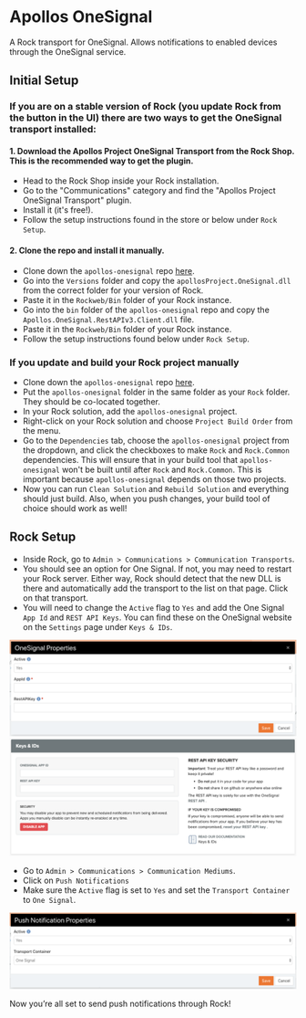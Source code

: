 # Apollos OneSignal
A Rock transport for OneSignal. Allows notifications to enabled devices through the OneSignal service. 

## Initial Setup
### If you are on a stable version of Rock (you update Rock from the button in the UI) there are two ways to get the OneSignal transport installed:
#### 1. Download the Apollos Project OneSignal Transport from the Rock Shop. This is the recommended way to get the plugin.
* Head to the Rock Shop inside your Rock installation.
* Go to the "Communications" category and find the "Apollos Project OneSignal Transport" plugin.
* Install it (it's free!).
* Follow the setup instructions found in the store or below under `Rock Setup`.

#### 2. Clone the repo and install it manually.
* Clone down the `apollos-onesignal` repo [here](https://github.com/ApollosProject/apollos-onesignal).
* Go into the `Versions` folder and copy the `apollosProject.OneSignal.dll` from the correct folder for your version of Rock.
* Paste it in the `Rockweb/Bin` folder of your Rock instance.
* Go into the `bin` folder of the `apollos-onesignal` repo and copy the `Apollos.OneSignal.RestAPIv3.Client.dll` file.
* Paste it in the `Rockweb/Bin` folder of your Rock instance.
* Follow the setup instructions found below under `Rock Setup`.

### If you update and build your Rock project manually
* Clone down the `apollos-onesignal` repo [here](https://github.com/ApollosProject/apollos-onesignal).
* Put the `apollos-onesignal` folder in the same folder as your `Rock` folder. They should be co-located together.
* In your Rock solution, add the `apollos-onesignal` project. 
* Right-click on your Rock solution and choose `Project Build Order` from the menu.
* Go to the `Dependencies` tab, choose the `apollos-onesignal` project from the dropdown, and click the checkboxes to make `Rock` and `Rock.Common` dependencies. This will ensure that in your build tool that `apollos-onesignal` won't be built until after `Rock` and `Rock.Common`. This is important because `apollos-onesignal` depends on those two projects.
* Now you can run `Clean Solution` and `Rebuild Solution` and everything should just build. Also, when you push changes, your build tool of choice should work as well!

## Rock Setup
* Inside Rock, go to `Admin > Communications > Communication Transports`.
* You should see an option for One Signal. If not, you may need to restart your Rock server. Either way, Rock should detect that the new DLL is there and automatically add the transport to the list on that page. Click on that transport.
* You will need to change the `Active` flag to `Yes` and add the One Signal `App Id` and `REST API Keys`. You can find these on the OneSignal website on the `Settings` page under `Keys & IDs`.
<img src="images/rock-transport-settings.png" />
<img src="images/one-signal-settings.png" />

* Go to `Admin > Communications > Communication Mediums`.
* Click on `Push Notifications`
* Make sure the `Active` flag is set to `Yes` and set the `Transport Container` to `One Signal`.

<img src="images/rock-medium-settings.png" />

Now you’re all set to send push notifications through Rock!
